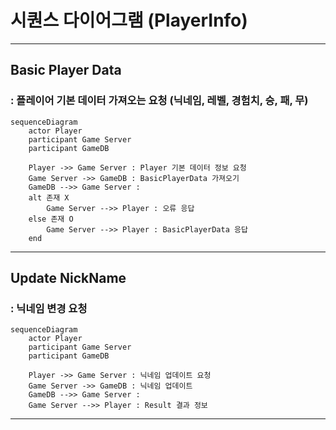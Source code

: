 # 시퀀스 다이어그램 (PlayerInfo)

------------------------------

## Basic Player Data
### : 플레이어 기본 데이터 가져오는 요청 (닉네임, 레벨, 경험치, 승, 패, 무)
```mermaid
sequenceDiagram
	actor Player
	participant Game Server
  	participant GameDB

	Player ->> Game Server : Player 기본 데이터 정보 요청
	Game Server ->> GameDB : BasicPlayerData 가져오기
	GameDB -->> Game Server : 
	alt 존재 X
		Game Server -->> Player : 오류 응답
	else 존재 O
		Game Server -->> Player : BasicPlayerData 응답
	end
```



------------------------------


## Update NickName
### : 닉네임 변경 요청
```mermaid
sequenceDiagram
	actor Player
	participant Game Server
  	participant GameDB

	Player ->> Game Server : 닉네임 업데이트 요청
	Game Server ->> GameDB : 닉네임 업데이트
	GameDB -->> Game Server :  
	Game Server -->> Player : Result 결과 정보

```


------------------------------

